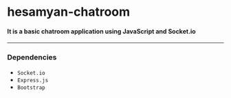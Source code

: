 # hesamyan-chatroom

#### It is a basic chatroom application using JavaScript and Socket.io
-------------------------
### Dependencies
+ `Socket.io`
+ `Express.js`
+ `Bootstrap`
